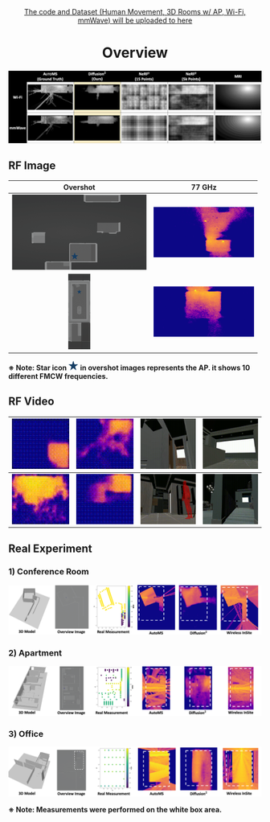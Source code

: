 <div align="center">
        <a href="https://github.com/RFVision-Project" target="_blank">
        The code and Dataset (Human Movement, 3D Rooms w/ AP, Wi-Fi, mmWave) will be uploaded to here
    </a>
    <h1>Overview</h1>
    <img src="./test/overview.png" alt="Overview" width="1000"/>
</div>


## RF Image

| Overshot  | 77 GHz |
|  :------:  | ----  |
| <img src="./test/FMCW_1/overshot.png" height=150> | <img src="./test/FMCW_1/0.png" height=100> |
| <img src="./test/FMCW_2/overshot.png" height=150> | <img src="./test/FMCW_2/0.png" height=100> |

**※ Note: Star icon <img src="./test/AP.png" height=20> in overshot images represents the AP. it shows 10 different FMCW frequencies.**

## RF Video

| <img src="./test/video/0.gif" height="100"> | <img src="./test/video/1.gif" height="100"> |  <img src="./test/video/h1.gif" height="100"> | <img src="./test/video/h2.gif" height="100"> |
|:-------------------------------------------:|---------------------------------------------|:-------------------------------------------:|---------------------------------------------|
| <img src="./test/video/2.gif" height="100"> | <img src="./test/video/3.gif" height="100"> | <img src="./test/video/h3.gif" height="100"> | <img src="./test/video/h4.gif" height="100"> |



## Real Experiment

### 1) Conference Room
![Image 1](./test/real/real_scenario_1_fix.png)

### 2) Apartment
![Image 2](./test/real/real_scenario_2_fix.png)

### 3) Office
![Image 3](./test/real/real_scenario_3_fix.png)

**※ Note: Measurements were performed on the white box area.**

